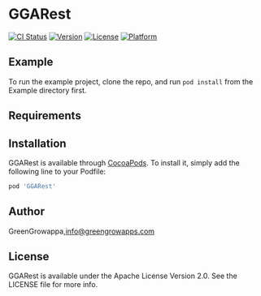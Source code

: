 # GGARest

[![CI Status](https://img.shields.io/travis/greengrowapps/GGARest-iOS.svg?style=flat)](https://travis-ci.org/greengrowapps/GGARest-iOS)
[![Version](https://img.shields.io/cocoapods/v/GGARest.svg?style=flat)](https://cocoapods.org/pods/GGARest)
[![License](https://img.shields.io/cocoapods/l/GGARest.svg?style=flat)](https://cocoapods.org/pods/GGARest)
[![Platform](https://img.shields.io/cocoapods/p/GGARest.svg?style=flat)](https://cocoapods.org/pods/GGARest)

## Example

To run the example project, clone the repo, and run `pod install` from the Example directory first.

## Requirements

## Installation

GGARest is available through [CocoaPods](https://cocoapods.org). To install
it, simply add the following line to your Podfile:

```ruby
pod 'GGARest'
```

## Author

GreenGrowappa,info@greengrowapps.com

## License

GGARest is available under the Apache License Version 2.0. See the LICENSE file for more info.

